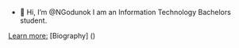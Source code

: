 - 👋 Hi, I’m @NGodunok
I am an Information Technology Bachelors student.

<u>Learn more:</u>
[Biography]
()
<!---
NGodunok/NGodunok is a ✨ special ✨ repository because its `README.md` (this file) appears on your GitHub profile.
You can click the Preview link to take a look at your changes.
--->
